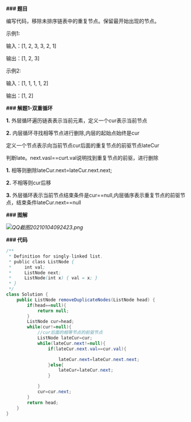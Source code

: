 **### 题目**

编写代码，移除未排序链表中的重复节点。保留最开始出现的节点。



示例1:



 输入：[1, 2, 3, 3, 2, 1]

 输出：[1, 2, 3]



示例2:



 输入：[1, 1, 1, 1, 2]

 输出：[1, 2]



**### 解题1-双重循环**

**1.** 外层循环遍历链表表示当前元素，定义一个cur表示当前节点

**2.** 内层循环寻找相等节点进行删除,内层的起始点始终是cur

  定义一个节点表示向当前节点cur后面的重复节点的前驱节点lateCur

  判断late。next.vasl==curt.val说明找到重复节点的前驱，进行删除

  **1.** 相等则删除lateCur.next=lateCur.next.next;

  **2.** 不相等则cur后移

**3.** 外层循环表示当前节点结束条件是cur==null,内层循序表示重复节点的前驱节点，结束条件lateCur.next==null

 

**### 图解**

*![QQ截图20210104092423.png](https://pic.leetcode-cn.com/1609723475-NXOttj-QQ%E6%88%AA%E5%9B%BE20210104092423.png)*



**### 代码**



```java
/**
 * Definition for singly-linked list.
 * public class ListNode {
 *     int val;
 *     ListNode next;
 *     ListNode(int x) { val = x; }
 * }
 */
class Solution {
    public ListNode removeDuplicateNodes(ListNode head) {
        if(head==null){
            return null;
        }
        ListNode cur=head;
        while(cur!=null){
            //cur后面的相等节点的前驱节点
            ListNode lateCur=cur;
            while(lateCur.next!=null){
                if(lateCur.next.val==cur.val){

                    lateCur.next=lateCur.next.next;
                }else{
                    lateCur=lateCur.next;
                }

            }
            cur=cur.next;
        }
        return head;
    }
}


```

